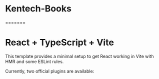 
# Kentech-Books
=======
# React + TypeScript + Vite

This template provides a minimal setup to get React working in Vite with HMR and some ESLint rules.

Currently, two official plugins are available:
